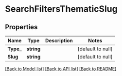 # SearchFiltersThematicSlug

## Properties
Name | Type | Description | Notes
------------ | ------------- | ------------- | -------------
**Type_** | **string** |  | [default to null]
**Slug** | **string** |  | [default to null]

[[Back to Model list]](../README.md#documentation-for-models) [[Back to API list]](../README.md#documentation-for-api-endpoints) [[Back to README]](../README.md)

